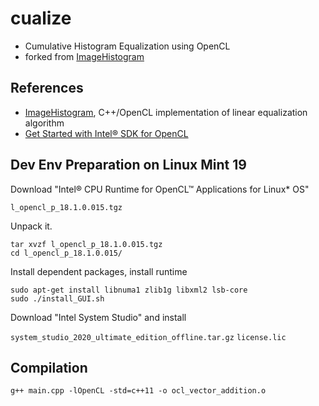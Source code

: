 # cualize

* Cumulative Histogram Equalization using OpenCL
* forked from [ImageHistogram](https://github.com/shreyasbhatia09/ImageHistogram)

## References

* [ImageHistogram](https://github.com/shreyasbhatia09/ImageHistogram), C++/OpenCL implementation of linear equalization algorithm
* [Get Started with Intel® SDK for OpenCL](https://software.intel.com/en-us/articles/sdk-for-opencl-2019-gsg-linux-os)


## Dev Env Preparation on Linux Mint 19

Download "Intel® CPU Runtime for OpenCL™ Applications for Linux* OS"

`l_opencl_p_18.1.0.015.tgz`

Unpack it.

    tar xvzf l_opencl_p_18.1.0.015.tgz
    cd l_opencl_p_18.1.0.015/

Install dependent packages, install runtime

    sudo apt-get install libnuma1 zlib1g libxml2 lsb-core
    sudo ./install_GUI.sh


Download "Intel System Studio" and install

`system_studio_2020_ultimate_edition_offline.tar.gz`
`license.lic`


## Compilation

    g++ main.cpp -lOpenCL -std=c++11 -o ocl_vector_addition.o
